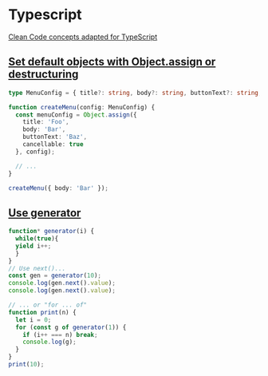 # Typescript 

[Clean Code concepts adapted for TypeScript](https://github.com/labs42io/clean-code-typescript)
  
 
## [Set default objects with Object.assign or destructuring](https://github.com/labs42io/clean-code-typescript#set-default-objects-with-objectassign-or-destructuring)

```typescript
type MenuConfig = { title?: string, body?: string, buttonText?: string, cancellable?: boolean };

function createMenu(config: MenuConfig) {
  const menuConfig = Object.assign({
    title: 'Foo',
    body: 'Bar',
    buttonText: 'Baz',
    cancellable: true
  }, config);

  // ...
}

createMenu({ body: 'Bar' });
```

## [Use generator](https://developer.mozilla.org/fr/docs/Web/JavaScript/Reference/Instructions/function*)
```typescript
function* generator(i) {
  while(true){  
  yield i++;
  }
}
// Use next()...
const gen = generator(10);
console.log(gen.next().value);
console.log(gen.next().value);

// ... or "for ... of"
function print(n) {
  let i = 0;
  for (const g of generator(1)) {
    if (i++ === n) break;  
    console.log(g);
  }  
}
print(10);

```
